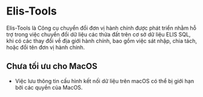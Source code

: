 # Elis-Tools

Elis-Tools là Công cụ chuyển đổi đơn vị hành chính được phát triển nhằm hỗ trợ trong việc chuyển đổi dữ liệu các thửa đất trên cơ sở dữ liệu ELIS SQL, khi có các thay đổi về địa giới hành chính, bao gồm việc sát nhập, chia tách, hoặc đổi tên đơn vị hành chính.

## Chưa tối ưu cho MacOS

- Việc lưu thông tin cấu hình kết nối dữ liệu trên macOS có thể bị giới hạn bởi các quyền của MacOS.